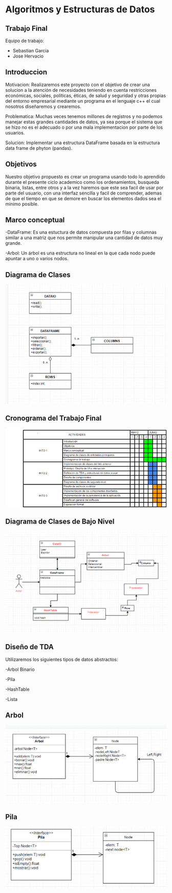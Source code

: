 
Algoritmos y Estructuras de Datos
=================================

Trabajo Final
-------------

Equipo de trabajo:
- Sebastian Garcia
- Jose Hervacio

Introduccion
-------------
Motivacion: Realizaremos este proyecto con el objetivo de crear una solucion a la atención de necesidades teniendo en cuenta restricciones económicas, sociales, políticas, éticas, de salud y seguridad y otras propias del entorno empresarial mediante un programa en el lenguaje c++ el cual nosotros diseñaremos y crearemos.

Problematica: Muchas veces tenemos millones de registros y no podemos manejar estas grandes cantidades de datos, ya sea porque el sistema que se hizo no es el adecuado o por una mala implementacion por parte de los usuarios.

Solucion: Implementar una estructura DataFrame basada en la estructura data frame de phyton (pandas).

Objetivos
----------
Nuestro objetivo propuesto es crear un programa usando todo lo aprendido durante el presente ciclo academico como los ordenamientos, busqueda binaria, listas, entre otros y a la vez haremos que este sea facil de usar por parte del usuario, con una interfaz sencilla y facil de comprender, ademas de que el tiempo en que se demore en buscar los elementos dados sea el minimo posible.

Marco conceptual
-----------------
-DataFrame: Es una estuctura de datos compuesta por filas y columnas similar a una matriz que nos permite manipular una cantidad de datos muy grande. 

-Arbol: Un árbol es una estructura no lineal en la que cada nodo puede apuntar a uno o varios nodos.

Diagrama de Clases
------------------
![Diagrama de Clases](DiagramaCorregido1.PNG)

Cronograma del Trabajo Final
----------------------------
![Cronograma](Cronograma.PNG)

Diagrama de Clases de Bajo Nivel
----------------------------
![DSNivel](DSNivel.PNG)

Diseño de TDA
-------------
Utilizaremos los siguientes tipos de datos abstractos:

-Arbol Binario

-Pila

-HashTable

-Lista

Arbol
-----
![Arbol](Arbol.png)

Pila
----
![Pila](Pila.png)


